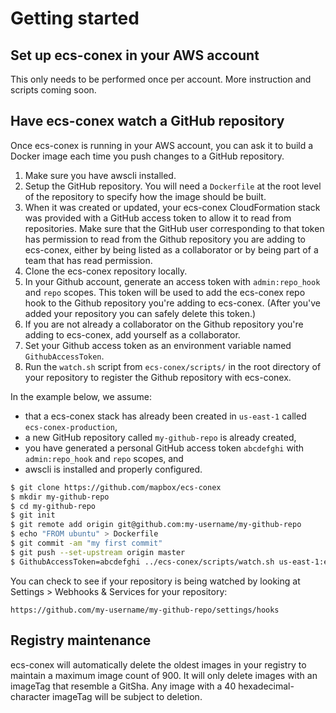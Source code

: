 # Getting started

## Set up ecs-conex in your AWS account

This only needs to be performed once per account. More instruction and scripts coming soon.

## Have ecs-conex watch a GitHub repository

Once ecs-conex is running in your AWS account, you can ask it to build a Docker image each time you push changes to a GitHub repository.

1. Make sure you have awscli installed.
2. Setup the GitHub repository. You will need a `Dockerfile` at the root level of the repository to specify how the image should be built.
3. When it was created or updated, your ecs-conex CloudFormation stack was provided with a GitHub access token to allow it to read from repositories. Make sure that the GitHub user corresponding to that token has permission to read from the Github repository you are adding to ecs-conex, either by being listed as a collaborator or by being part of a team that has read permission.
4. Clone the ecs-conex repository locally.
5. In your Github account, generate an access token with `admin:repo_hook` and `repo` scopes. This token will be used to add the ecs-conex repo hook to the Github repository you're adding to ecs-conex. (After you've added your repository you can safely delete this token.)
6. If you are not already a collaborator on the Github repository you're adding to ecs-conex, add yourself as a collaborator.
7. Set your Github access token as an environment variable named `GithubAccessToken`.
8. Run the `watch.sh` script from `ecs-conex/scripts/` in the root directory of your repository to register the Github repository with ecs-conex.

In the example below, we assume:
- that a ecs-conex stack has already been created in `us-east-1` called `ecs-conex-production`,
- a new GitHub repository called `my-github-repo` is already created,
- you have generated a personal GitHub access token `abcdefghi` with `admin:repo_hook` and `repo` scopes, and
- awscli is installed and properly configured.

```sh
$ git clone https://github.com/mapbox/ecs-conex
$ mkdir my-github-repo
$ cd my-github-repo
$ git init
$ git remote add origin git@github.com:my-username/my-github-repo
$ echo "FROM ubuntu" > Dockerfile
$ git commit -am "my first commit"
$ git push --set-upstream origin master
$ GithubAccessToken=abcdefghi ../ecs-conex/scripts/watch.sh us-east-1:ecs-conex-production
```

You can check to see if your repository is being watched by looking at Settings > Webhooks & Services for your repository:

```
https://github.com/my-username/my-github-repo/settings/hooks
```

## Registry maintenance

ecs-conex will automatically delete the oldest images in your registry to maintain a maximum image count of 900. It will only delete images with an imageTag that resemble a GitSha. Any image with a 40 hexadecimal-character imageTag will be subject to deletion.
